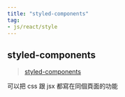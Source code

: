 ```yaml
---
title: "styled-components"
tag: 
- js/react/style
---
```


##  styled-components
>[styled-components](https://styled-components.com/)

可以把 css 跟 jsx 都寫在同個頁面的功能